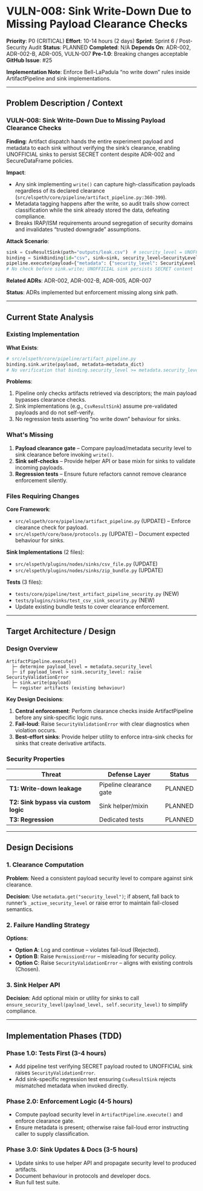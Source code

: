 # VULN-008: Sink Write-Down Due to Missing Payload Clearance Checks

**Priority**: P0 (CRITICAL)
**Effort**: 10-14 hours (2 days)
**Sprint**: Sprint 6 / Post-Security Audit
**Status**: PLANNED
**Completed**: N/A
**Depends On**: ADR-002, ADR-002-B, ADR-005, VULN-007
**Pre-1.0**: Breaking changes acceptable
**GitHub Issue**: #25

**Implementation Note**: Enforce Bell-LaPadula “no write down” rules inside ArtifactPipeline and sink implementations.

---

## Problem Description / Context

### VULN-008: Sink Write-Down Due to Missing Payload Clearance Checks

**Finding**:
Artifact dispatch hands the entire experiment payload and metadata to each sink without verifying the sink’s clearance, enabling UNOFFICIAL sinks to persist SECRET content despite ADR-002 and SecureDataFrame policies.

**Impact**:
- Any sink implementing `write()` can capture high-classification payloads regardless of its declared clearance (`src/elspeth/core/pipeline/artifact_pipeline.py:360-399`).
- Metadata tagging happens after the write, so audit trails show correct classification while the sink already stored the data, defeating compliance.
- Breaks IRAP/ISM requirements around segregation of security domains and invalidates “trusted downgrade” assumptions.

**Attack Scenario**:
```python
sink = CsvResultSink(path="outputs/leak.csv")  # security_level = UNOFFICIAL
binding = SinkBinding(id="csv", sink=sink, security_level=SecurityLevel.UNOFFICIAL, ...)
pipeline.execute(payload={"metadata": {"security_level": SecurityLevel.SECRET}, ...})
# No check before sink.write; UNOFFICIAL sink persists SECRET content
```

**Related ADRs**: ADR-002, ADR-002-B, ADR-005, ADR-007

**Status**: ADRs implemented but enforcement missing along sink path.

---

## Current State Analysis

### Existing Implementation

**What Exists**:
```python
# src/elspeth/core/pipeline/artifact_pipeline.py
binding.sink.write(payload, metadata=metadata_dict)
# No verification that binding.security_level >= metadata.security_level
```

**Problems**:
1. Pipeline only checks artifacts retrieved via descriptors; the main payload bypasses clearance checks.
2. Sink implementations (e.g., `CsvResultSink`) assume pre-validated payloads and do not self-verify.
3. No regression tests asserting “no write down” behaviour for sinks.

### What's Missing

1. **Payload clearance gate** – Compare payload/metadata security level to sink clearance before invoking `write()`.
2. **Sink self-checks** – Provide helper API or base mixin for sinks to validate incoming payloads.
3. **Regression tests** – Ensure future refactors cannot remove clearance enforcement silently.

### Files Requiring Changes

**Core Framework**:
- `src/elspeth/core/pipeline/artifact_pipeline.py` (UPDATE) – Enforce clearance check for payload.
- `src/elspeth/core/base/protocols.py` (UPDATE) – Document expected behaviour for sinks.

**Sink Implementations** (2 files):
- `src/elspeth/plugins/nodes/sinks/csv_file.py` (UPDATE)
- `src/elspeth/plugins/nodes/sinks/zip_bundle.py` (UPDATE)

**Tests** (3 files):
- `tests/core/pipeline/test_artifact_pipeline_security.py` (NEW)
- `tests/plugins/sinks/test_csv_sink_security.py` (NEW)
- Update existing bundle tests to cover clearance enforcement.

---

## Target Architecture / Design

### Design Overview

```
ArtifactPipeline.execute()
  ├─ determine payload_level = metadata.security_level
  ├─ if payload_level > sink.security_level: raise SecurityValidationError
  ├─ sink.write(payload)
  └─ register artifacts (existing behaviour)
```

**Key Design Decisions**:
1. **Central enforcement**: Perform clearance checks inside ArtifactPipeline before any sink-specific logic runs.
2. **Fail-loud**: Raise `SecurityValidationError` with clear diagnostics when violation occurs.
3. **Best-effort sinks**: Provide helper utility to enforce intra-sink checks for sinks that create derivative artifacts.

### Security Properties

| Threat | Defense Layer | Status |
|--------|---------------|--------|
| **T1: Write-down leakage** | Pipeline clearance gate | PLANNED |
| **T2: Sink bypass via custom logic** | Sink helper/mixin | PLANNED |
| **T3: Regression** | Dedicated tests | PLANNED |

---

## Design Decisions

### 1. Clearance Computation

**Problem**: Need a consistent payload security level to compare against sink clearance.

**Decision**: Use `metadata.get("security_level")`; if absent, fall back to runner’s `_active_security_level` or raise error to maintain fail-closed semantics.

### 2. Failure Handling Strategy

**Options**:
- **Option A**: Log and continue – violates fail-loud (Rejected).
- **Option B**: Raise `PermissionError` – misleading for security policy.
- **Option C**: Raise `SecurityValidationError` – aligns with existing controls (Chosen).

### 3. Sink Helper API

**Decision**: Add optional mixin or utility for sinks to call `ensure_security_level(payload_level, self.security_level)` to simplify compliance.

---

## Implementation Phases (TDD)

### Phase 1.0: Tests First (3-4 hours)

- Add pipeline test verifying SECRET payload routed to UNOFFICIAL sink raises `SecurityValidationError`.
- Add sink-specific regression test ensuring `CsvResultSink` rejects mismatched metadata when invoked directly.

### Phase 2.0: Enforcement Logic (4-5 hours)

- Compute payload security level in `ArtifactPipeline.execute()` and enforce clearance gate.
- Ensure metadata is present; otherwise raise fail-loud error instructing caller to supply classification.

### Phase 3.0: Sink Updates & Docs (3-5 hours)

- Update sinks to use helper API and propagate security level to produced artifacts.
- Document behaviour in protocols and developer docs.
- Run full test suite.
